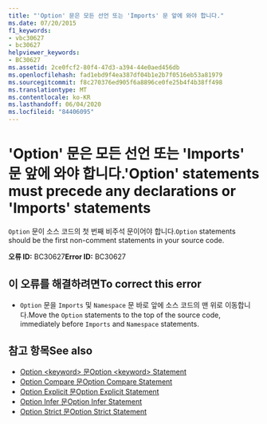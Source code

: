```yaml
---
title: "'Option' 문은 모든 선언 또는 'Imports' 문 앞에 와야 합니다."
ms.date: 07/20/2015
f1_keywords:
- vbc30627
- bc30627
helpviewer_keywords:
- BC30627
ms.assetid: 2ce0fcf2-80f4-47d3-a394-44e0aed456db
ms.openlocfilehash: fad1ebd9f4ea387df04b1e2b7f0516eb53a81979
ms.sourcegitcommit: f8c270376ed905f6a8896ce0fe25b4f4b38ff498
ms.translationtype: MT
ms.contentlocale: ko-KR
ms.lasthandoff: 06/04/2020
ms.locfileid: "84406095"
---
```

# <a name="option-statements-must-precede-any-declarations-or-imports-statements"></a><span data-ttu-id="81a96-102">'Option' 문은 모든 선언 또는 'Imports' 문 앞에 와야 합니다.</span><span class="sxs-lookup"><span data-stu-id="81a96-102">'Option' statements must precede any declarations or 'Imports' statements</span></span>
<span data-ttu-id="81a96-103">`Option` 문이 소스 코드의 첫 번째 비주석 문이어야 합니다.</span><span class="sxs-lookup"><span data-stu-id="81a96-103">`Option` statements should be the first non-comment statements in your source code.</span></span>  
  
 <span data-ttu-id="81a96-104">**오류 ID:** BC30627</span><span class="sxs-lookup"><span data-stu-id="81a96-104">**Error ID:** BC30627</span></span>  
  
## <a name="to-correct-this-error"></a><span data-ttu-id="81a96-105">이 오류를 해결하려면</span><span class="sxs-lookup"><span data-stu-id="81a96-105">To correct this error</span></span>  
  
- <span data-ttu-id="81a96-106">`Option` 문을 `Imports` 및 `Namespace` 문 바로 앞에 소스 코드의 맨 위로 이동합니다.</span><span class="sxs-lookup"><span data-stu-id="81a96-106">Move the `Option` statements to the top of the source code, immediately before `Imports` and `Namespace` statements.</span></span>  
  
## <a name="see-also"></a><span data-ttu-id="81a96-107">참고 항목</span><span class="sxs-lookup"><span data-stu-id="81a96-107">See also</span></span>

- [<span data-ttu-id="81a96-108">Option \<keyword> 문</span><span class="sxs-lookup"><span data-stu-id="81a96-108">Option \<keyword> Statement</span></span>](../language-reference/statements/option-keyword-statement.md)
- [<span data-ttu-id="81a96-109">Option Compare 문</span><span class="sxs-lookup"><span data-stu-id="81a96-109">Option Compare Statement</span></span>](../language-reference/statements/option-compare-statement.md)
- [<span data-ttu-id="81a96-110">Option Explicit 문</span><span class="sxs-lookup"><span data-stu-id="81a96-110">Option Explicit Statement</span></span>](../language-reference/statements/option-explicit-statement.md)
- [<span data-ttu-id="81a96-111">Option Infer 문</span><span class="sxs-lookup"><span data-stu-id="81a96-111">Option Infer Statement</span></span>](../language-reference/statements/option-infer-statement.md)
- [<span data-ttu-id="81a96-112">Option Strict 문</span><span class="sxs-lookup"><span data-stu-id="81a96-112">Option Strict Statement</span></span>](../language-reference/statements/option-strict-statement.md)
